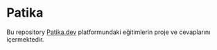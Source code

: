 # Patika
Bu repository [Patika.dev](wwww.patika.dev) platformundaki eğitimlerin proje ve cevaplarını içermektedir.
